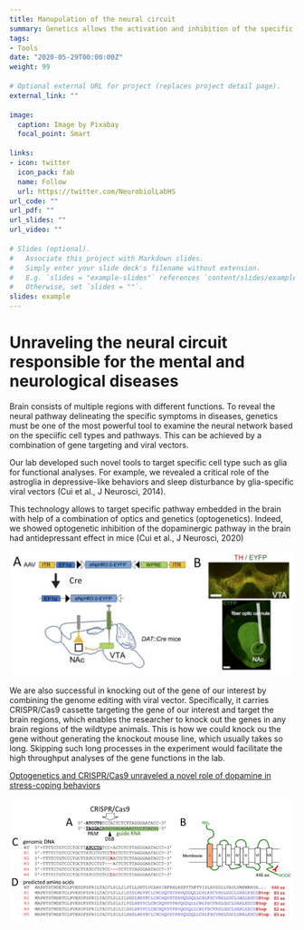 ```yaml
---
title: Manupulation of the neural circuit
summary: Genetics allows the activation and inhibition of the specific cell types and pathway to disentangle the pathophysiology underlying psychiatric and neurological disorders.
tags:
- Tools
date: "2020-05-29T00:00:00Z"
weight: 99

# Optional external URL for project (replaces project detail page).
external_link: ""

image:
  caption: Image by Pixabay
  focal_point: Smart

links:
- icon: twitter
  icon_pack: fab
  name: Follow
  url: https://twitter.com/NeurobiolLabHS
url_code: ""
url_pdf: ""
url_slides: ""
url_video: ""

# Slides (optional).
#   Associate this project with Markdown slides.
#   Simply enter your slide deck's filename without extension.
#   E.g. `slides = "example-slides"` references `content/slides/example-slides.md`.
#   Otherwise, set `slides = ""`.
slides: example
---
```

# Unraveling the neural circuit responsible for the mental and neurological diseases
Brain consists of multiple regions with different functions. To reveal the neural pathway delineating the specific symptoms in diseases, genetics must be one of the most powerful tool to examine the neural network based on the speciific cell types and pathways. This can be achieved by a combination of gene targeting and viral vectors. 

Our lab developed such novel tools to target specific cell type such as glia for functional analyses. For example, we revealed a critical role of the astroglia in depressive-like behaviors and sleep disturbance by glia-specific viral vectors (Cui et al., J Neurosci, 2014). 

This technology  allows to target specific pathway embedded in the brain with help of a combination of optics and genetics (optogenetics). Indeed, we showed optogenetic inhibition of the dopaminergic pathway in the brain had antidepressant effect in mice (Cui et al., J Neurosci, 2020)

![Photo-inhibition of the dopaminergic pathways reduced despair behaviors in mice.](optogenetics.png)

We are also successful in knocking out of the gene of our interest by combining the genome editing with viral vector. Specifically, it carries CRISPR/Cas9 cassette targeting the gene of our interest and target the brain regions, which enables the researcher to knock out the genes in any brain regions of the wildtype animals. This is how we could knock ou the gene without generating the knockout mouse line, which usually takes so long. Skipping such long processes in the experiment would facilitate the high throughput analyses of the gene functions in the lab.

[Optogenetics and CRISPR/Cas9 unraveled a novel role of dopamine in stress-coping behaviors](http://localhost:1313/en/post/20200829/)

![In vivo genome editing by combining CRIPR/Cas9 and viral vector](crispr.png)